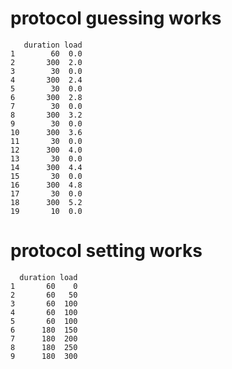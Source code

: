 # protocol guessing works

       duration load
    1        60  0.0
    2       300  2.0
    3        30  0.0
    4       300  2.4
    5        30  0.0
    6       300  2.8
    7        30  0.0
    8       300  3.2
    9        30  0.0
    10      300  3.6
    11       30  0.0
    12      300  4.0
    13       30  0.0
    14      300  4.4
    15       30  0.0
    16      300  4.8
    17       30  0.0
    18      300  5.2
    19       10  0.0

# protocol setting works

      duration load
    1       60    0
    2       60   50
    3       60  100
    4       60  100
    5       60  100
    6      180  150
    7      180  200
    8      180  250
    9      180  300

